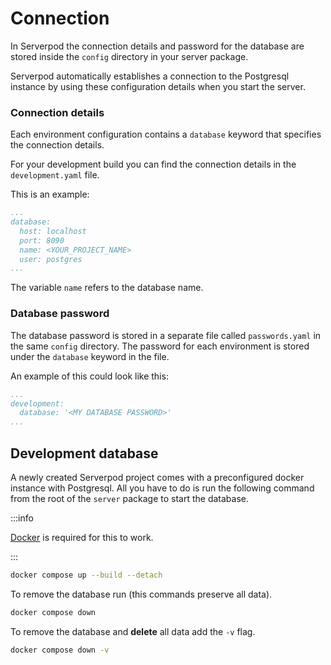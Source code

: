 # Connection

In Serverpod the connection details and password for the database are stored inside the `config` directory in your server package.

Serverpod automatically establishes a connection to the Postgresql instance by using these configuration details when you start the server.

### Connection details
Each environment configuration contains a `database` keyword that specifies the connection details.

For your development build you can find the connection details in the `development.yaml` file.

This is an example:

```yaml
...
database:
  host: localhost
  port: 8090
  name: <YOUR_PROJECT_NAME>
  user: postgres
...
```

The variable `name` refers to the database name.

### Database password

The database password is stored in a separate file called `passwords.yaml` in the same `config` directory. The password for each environment is stored under the `database` keyword in the file.

An example of this could look like this:

```yaml
...
development:
  database: '<MY DATABASE PASSWORD>'
...
```

## Development database

A newly created Serverpod project comes with a preconfigured docker instance with Postgresql. All you have to do is run the following command from the root of the `server` package to start the database.

:::info

[Docker](https://www.docker.com/) is required for this to work.

:::

```bash
docker compose up --build --detach
```

To remove the database run (this commands preserve all data).

```bash
docker compose down
```

To remove the database and __delete__ all data add the `-v` flag.

```bash
docker compose down -v
```

